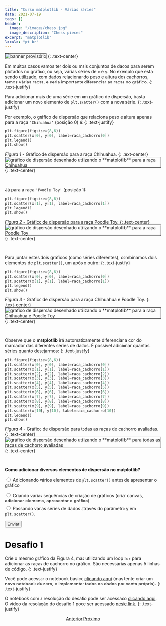 ```yaml
---
title: "Curso matplotlib - Várias séries"
data: 2021-07-19
tags: []
header:
  image: "/images/chess.jpg"
  image_description: "Chess pieces"
excerpt: "matplotlib"
locale: "pt-br"
---
```


<img style="border: solid 1px black" src="{{ site.url }}{{ site.baseurl }}/images/curso-matplotlib/generico/banner.png" alt="banner provisório " >
{: .text-center}

<br>


Em muitos casos vamos ter dois ou mais conjuntos de dados para serem plotados no gráfico, ou seja, várias séries de `x` e `y`. No exemplo que esta sendo utilizado, com dados relacionando peso e altura dos cachorros, temos várias raças, e seria importante diferenciar as raças no gráfico.
{: .text-justify}

Para adicionar mais de uma série em um gráfico de dispersão, basta adicionar um novo elemento de ```plt.scatter()``` com a nova série.
{: .text-justify}

Por exemplo, o gráfico de dispersão que relaciona peso e altura apenas para a raça `'Chihuahua'` (posição 0) é:
{: .text-justify}

```python
plt.figure(figsize=(8,6))
plt.scatter(x[0], y[0], label=raca_cachorro[0])
plt.legend()
plt.show()
```


*Figura 1* - Gráfico de dispersão para a raça Chihuahua.
{: .text-center}
<img style="border: solid 1px black" src="{{ site.url }}{{ site.baseurl }}/images/curso-matplotlib/13/grafico-dispersao-series-01.png" alt="gráfico de dispersão desenhado utilizando o **matplotlib** para a raça Chihuahua" >
{: .text-center}

<br>


Já para a raça `'Poodle Toy'` (posição 1):

```python
plt.figure(figsize=(8,6))
plt.scatter(x[1], y[1], label=raca_cachorro[1])
plt.legend()
plt.show()
```

*Figura 2* - Gráfico de dispersão para a raça Poodle Toy.
{: .text-center}
<img style="border: solid 1px black" src="{{ site.url }}{{ site.baseurl }}/images/curso-matplotlib/13/grafico-dispersao-series-03.png" alt="gráfico de dispersão desenhado utilizando o **matplotlib** para a raça Poodle Toy" >
{: .text-center}

<br>


Para juntar estes dois gráficos (como séries diferentes), combinamos dois elementos de `plt.scatter()`, um após o outro:
{: .text-justify}

```python
plt.figure(figsize=(8,6))
plt.scatter(x[0], y[0], label=raca_cachorro[0])
plt.scatter(x[1], y[1], label=raca_cachorro[1])
plt.legend()
plt.show()
```

*Figura 3* - Gráfico de dispersão para a raça Chihuahua e Poodle Toy.
{: .text-center}
<img style="border: solid 1px black" src="{{ site.url }}{{ site.baseurl }}/images/curso-matplotlib/13/grafico-dispersao-series-03.png" alt="gráfico de dispersão desenhado utilizando o **matplotlib** para a raça Chihuahua e Poodle Toy" >
{: .text-center}

<br>


Observe que o **matplotlib** irá automaticamente diferenciar a cor do marcador das diferentes séries de dados. É possível adicionar quantas séries quanto desejarmos:
{: .text-justify}

```python
plt.figure(figsize=(8,6))
plt.scatter(x[0], y[0], label=raca_cachorro[0])
plt.scatter(x[1], y[1], label=raca_cachorro[1])
plt.scatter(x[2], y[2], label=raca_cachorro[2])
plt.scatter(x[3], y[3], label=raca_cachorro[3])
plt.scatter(x[4], y[4], label=raca_cachorro[4])
plt.scatter(x[5], y[5], label=raca_cachorro[5])
plt.scatter(x[6], y[6], label=raca_cachorro[6])
plt.scatter(x[7], y[7], label=raca_cachorro[7])
plt.scatter(x[8], y[8], label=raca_cachorro[8])
plt.scatter(x[9], y[9], label=raca_cachorro[9])
plt.scatter(x[10], y[10], label=raca_cachorro[10])
plt.legend()
plt.show()
```

*Figura 4* - Gráfico de dispersão para todas as raças de cachorro avaliadas.
{: .text-center}
<img style="border: solid 1px black" src="{{ site.url }}{{ site.baseurl }}/images/curso-matplotlib/13/grafico-dispersao-series-04.png" alt="gráfico de dispersão desenhado utilizando o **matplotlib** para todas as raças de cachorro avaliadas" >
{: .text-center}

<br>

<form id = "quiz" name = "quiz">

<p><strong>Como adicionar diversos elementos de dispersão no matplotlib?</strong></p>

<input type = "radio" id = "mc" name = "question1" value = "a"> Adicionando vários elementos de <code>plt.scatter()</code> antes de apresentar o gráfico
<p style="font-size: 50%"></p>
<input type = "radio" id = "mc" name = "question1" value = "b"> Criando várias sequências de criação de gráficos (criar canvas, adicionar elemento, apresentar o gráfico)
<p style="font-size: 50%"></p>
<input type = "radio" id = "mc" name = "question1" value = "c"> Passando várias séries de dados através do parâmetro y em <code>plt.scatter()</code>.
<p style="font-size: 50%"></p>
<p></p>
<input id = "button" type = "button" class="btn btn--info" value = "Enviar" onclick = "check();">
</form>

<div id = "after_submit">
<p style="font-size: 120%" id = "message"></p>
</div>


<h1><a style="color:black" id="">Desafio 1</a></h1>

Crie o mesmo gráfico da Figura 4, mas utilizando um loop `for` para adicionar as raças de cachorro no gráfico. São necessárias apenas 5 linhas de código.
{: .text-justify}

Você pode acessar o notebook básico [clicando aqui](https://github.com/andersonmdcanteli/matplotlib-course/blob/main/curso/grafico-dispersao/desafio-1/Desafio-1.ipynb) (mas tente criar um novo notebook do zero, e implementar todos os dados por conta própria).
{: .text-justify}

O notebook com a resolução do desafio pode ser acessado [clicando aqui](https://github.com/andersonmdcanteli/matplotlib-course/blob/main/curso/grafico-dispersao/desafio-1/Desafio-1-Resolucao.ipynb). O vídeo da resolução do desafio 1 pode ser acessado [neste link](https://youtu.be/PziPMMthKY4).
{: .text-justify}


<p style="text-align: center">
  <a href="/Curso-matplotlib-12" class="btn btn--success">Anterior</a>
  <a href="/Curso-matplotlib-14" class="btn btn--success">Próximo</a>
</p>



<script>
function check(){
	var question1 = document.quiz.question1.value;
	var messages = [" 🎉 Correto! 🥳️  <br>  Os elementos devem ser adicionados antes do <code>plt.show()</code>",
  " Incorreto! 😔  <br> Desta forma, a cada sequência um novo gráfico será desenhado!.",
  " 😔 Incorreto!  <br> Passar diversas séries para o parâmetro <code>y</code> irá levantar um erro!",
  "☕️"];
	var score;

	if (question1 == "a") {
		score = 0;
	}	else if (question1 == "b") {
		score = 1;
	} else if (question1 == "c") {
    score = 2;
  } else {
    score = 3;
  }

	document.getElementById("after_submit").style.visibility = "visible";
	document.getElementById("message").innerHTML = messages[score];

};

</script>
